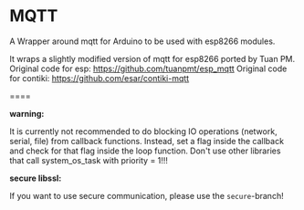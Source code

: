 MQTT
====

A Wrapper around mqtt for Arduino to be used with esp8266 modules.

It wraps a slightly modified version of mqtt for esp8266 ported by Tuan PM.
Original code for esp: https://github.com/tuanpmt/esp_mqtt
Original code for contiki: https://github.com/esar/contiki-mqtt


====

**warning:**

It is currently not recommended to do blocking IO operations (network, serial, file) from callback functions. Instead, set a flag inside the callback and check for that flag inside the loop function.
Don't use other libraries that call system_os_task with priority = 1!!!

**secure libssl:**

If you want to use secure communication, please use the `secure`-branch!
